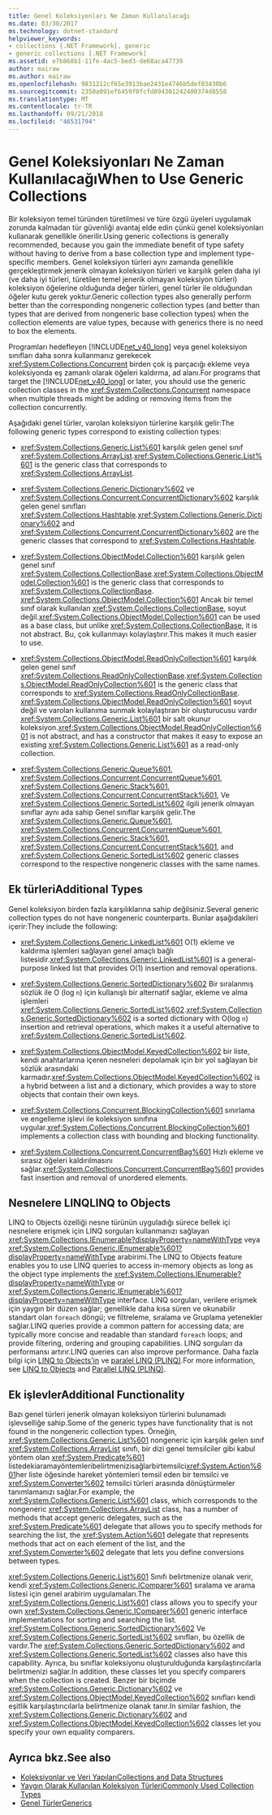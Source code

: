 ```yaml
---
title: Genel Koleksiyonları Ne Zaman Kullanılacağı
ms.date: 03/30/2017
ms.technology: dotnet-standard
helpviewer_keywords:
- collections [.NET Framework], generic
- generic collections [.NET Framework]
ms.assetid: e7b868b1-11fe-4ac5-bed3-de68aca47739
author: mairaw
ms.author: mairaw
ms.openlocfilehash: 9831212cf65e3913bae2431e4746b5def03430b6
ms.sourcegitcommit: 2350a091ef6459f0fcfd894301242400374d8558
ms.translationtype: MT
ms.contentlocale: tr-TR
ms.lasthandoff: 09/21/2018
ms.locfileid: "46531794"
---
```

# <a name="when-to-use-generic-collections"></a><span data-ttu-id="819ff-102">Genel Koleksiyonları Ne Zaman Kullanılacağı</span><span class="sxs-lookup"><span data-stu-id="819ff-102">When to Use Generic Collections</span></span>
<span data-ttu-id="819ff-103">Bir koleksiyon temel türünden türetilmesi ve türe özgü üyeleri uygulamak zorunda kalmadan tür güvenliği avantaj elde edin çünkü genel koleksiyonları kullanarak genellikle önerilir.</span><span class="sxs-lookup"><span data-stu-id="819ff-103">Using generic collections is generally recommended, because you gain the immediate benefit of type safety without having to derive from a base collection type and implement type-specific members.</span></span> <span data-ttu-id="819ff-104">Genel koleksiyon türleri aynı zamanda genellikle gerçekleştirmek jenerik olmayan koleksiyon türleri ve karşılık gelen daha iyi (ve daha iyi türleri, türetilen temel jenerik olmayan koleksiyon türleri) koleksiyon öğelerine olduğunda değer türleri, genel türler ile olduğundan öğeler kutu gerek yoktur.</span><span class="sxs-lookup"><span data-stu-id="819ff-104">Generic collection types also generally perform better than the corresponding nongeneric collection types (and better than types that are derived from nongeneric base collection types) when the collection elements are value types, because with generics there is no need to box the elements.</span></span>  
  
 <span data-ttu-id="819ff-105">Programları hedefleyen [!INCLUDE[net_v40_long](../../../includes/net-v40-long-md.md)] veya genel koleksiyon sınıfları daha sonra kullanmanız gerekecek <xref:System.Collections.Concurrent> birden çok iş parçacığı ekleme veya koleksiyonda eş zamanlı olarak öğeleri kaldırma, ad alanı.</span><span class="sxs-lookup"><span data-stu-id="819ff-105">For programs that target the [!INCLUDE[net_v40_long](../../../includes/net-v40-long-md.md)] or later, you should use the generic collection classes in the <xref:System.Collections.Concurrent> namespace when multiple threads might be adding or removing items from the collection concurrently.</span></span>  
  
 <span data-ttu-id="819ff-106">Aşağıdaki genel türler, varolan koleksiyon türlerine karşılık gelir:</span><span class="sxs-lookup"><span data-stu-id="819ff-106">The following generic types correspond to existing collection types:</span></span>  
  
-   <span data-ttu-id="819ff-107"><xref:System.Collections.Generic.List%601> karşılık gelen genel sınıf <xref:System.Collections.ArrayList>.</span><span class="sxs-lookup"><span data-stu-id="819ff-107"><xref:System.Collections.Generic.List%601> is the generic class that corresponds to <xref:System.Collections.ArrayList>.</span></span>  
  
-   <span data-ttu-id="819ff-108"><xref:System.Collections.Generic.Dictionary%602> ve <xref:System.Collections.Concurrent.ConcurrentDictionary%602> karşılık gelen genel sınıfları <xref:System.Collections.Hashtable>.</span><span class="sxs-lookup"><span data-stu-id="819ff-108"><xref:System.Collections.Generic.Dictionary%602> and <xref:System.Collections.Concurrent.ConcurrentDictionary%602> are the generic classes that correspond to <xref:System.Collections.Hashtable>.</span></span>  
  
-   <span data-ttu-id="819ff-109"><xref:System.Collections.ObjectModel.Collection%601> karşılık gelen genel sınıf <xref:System.Collections.CollectionBase>.</span><span class="sxs-lookup"><span data-stu-id="819ff-109"><xref:System.Collections.ObjectModel.Collection%601> is the generic class that corresponds to <xref:System.Collections.CollectionBase>.</span></span> <span data-ttu-id="819ff-110"><xref:System.Collections.ObjectModel.Collection%601> Ancak bir temel sınıf olarak kullanılan <xref:System.Collections.CollectionBase>, soyut değil.</span><span class="sxs-lookup"><span data-stu-id="819ff-110"><xref:System.Collections.ObjectModel.Collection%601> can be used as a base class, but unlike <xref:System.Collections.CollectionBase>, it is not abstract.</span></span> <span data-ttu-id="819ff-111">Bu, çok kullanmayı kolaylaştırır.</span><span class="sxs-lookup"><span data-stu-id="819ff-111">This makes it much easier to use.</span></span>  
  
-   <span data-ttu-id="819ff-112"><xref:System.Collections.ObjectModel.ReadOnlyCollection%601> karşılık gelen genel sınıf <xref:System.Collections.ReadOnlyCollectionBase>.</span><span class="sxs-lookup"><span data-stu-id="819ff-112"><xref:System.Collections.ObjectModel.ReadOnlyCollection%601> is the generic class that corresponds to <xref:System.Collections.ReadOnlyCollectionBase>.</span></span> <span data-ttu-id="819ff-113"><xref:System.Collections.ObjectModel.ReadOnlyCollection%601> soyut değil ve varolan kullanıma sunmak kolaylaştıran bir oluşturucusu vardır <xref:System.Collections.Generic.List%601> bir salt okunur koleksiyon.</span><span class="sxs-lookup"><span data-stu-id="819ff-113"><xref:System.Collections.ObjectModel.ReadOnlyCollection%601> is not abstract, and has a constructor that makes it easy to expose an existing <xref:System.Collections.Generic.List%601> as a read-only collection.</span></span>  
  
-   <span data-ttu-id="819ff-114"><xref:System.Collections.Generic.Queue%601>, <xref:System.Collections.Concurrent.ConcurrentQueue%601>, <xref:System.Collections.Generic.Stack%601>, <xref:System.Collections.Concurrent.ConcurrentStack%601>, Ve <xref:System.Collections.Generic.SortedList%602> ilgili jenerik olmayan sınıflar aynı ada sahip Genel sınıflar karşılık gelir.</span><span class="sxs-lookup"><span data-stu-id="819ff-114">The <xref:System.Collections.Generic.Queue%601>, <xref:System.Collections.Concurrent.ConcurrentQueue%601>, <xref:System.Collections.Generic.Stack%601>, <xref:System.Collections.Concurrent.ConcurrentStack%601>, and <xref:System.Collections.Generic.SortedList%602> generic classes correspond to the respective nongeneric classes with the same names.</span></span>  
  
## <a name="additional-types"></a><span data-ttu-id="819ff-115">Ek türleri</span><span class="sxs-lookup"><span data-stu-id="819ff-115">Additional Types</span></span>  
 <span data-ttu-id="819ff-116">Genel koleksiyon birden fazla karşılıklarına sahip değilsiniz.</span><span class="sxs-lookup"><span data-stu-id="819ff-116">Several generic collection types do not have nongeneric counterparts.</span></span> <span data-ttu-id="819ff-117">Bunlar aşağıdakileri içerir:</span><span class="sxs-lookup"><span data-stu-id="819ff-117">They include the following:</span></span>  
  
-   <span data-ttu-id="819ff-118"><xref:System.Collections.Generic.LinkedList%601> O(1) ekleme ve kaldırma işlemleri sağlayan genel amaçlı bağlı listesidir.</span><span class="sxs-lookup"><span data-stu-id="819ff-118"><xref:System.Collections.Generic.LinkedList%601> is a general-purpose linked list that provides O(1) insertion and removal operations.</span></span>  
  
-   <span data-ttu-id="819ff-119"><xref:System.Collections.Generic.SortedDictionary%602> Bir sıralanmış sözlük ile O (log `n`) için kullanışlı bir alternatif sağlar, ekleme ve alma işlemleri <xref:System.Collections.Generic.SortedList%602>.</span><span class="sxs-lookup"><span data-stu-id="819ff-119"><xref:System.Collections.Generic.SortedDictionary%602> is a sorted dictionary with O(log `n`) insertion and retrieval operations, which makes it a useful alternative to <xref:System.Collections.Generic.SortedList%602>.</span></span>  
  
-   <span data-ttu-id="819ff-120"><xref:System.Collections.ObjectModel.KeyedCollection%602> bir liste, kendi anahtarlarına içeren nesneleri depolamak için bir yol sağlayan bir sözlük arasındaki karmadır.</span><span class="sxs-lookup"><span data-stu-id="819ff-120"><xref:System.Collections.ObjectModel.KeyedCollection%602> is a hybrid between a list and a dictionary, which provides a way to store objects that contain their own keys.</span></span>  
  
-   <span data-ttu-id="819ff-121"><xref:System.Collections.Concurrent.BlockingCollection%601> sınırlama ve engelleme işlevi ile koleksiyon sınıfına uygular.</span><span class="sxs-lookup"><span data-stu-id="819ff-121"><xref:System.Collections.Concurrent.BlockingCollection%601> implements a collection class with bounding and blocking functionality.</span></span>  
  
-   <span data-ttu-id="819ff-122"><xref:System.Collections.Concurrent.ConcurrentBag%601> Hızlı ekleme ve sırasız öğeleri kaldırılmasını sağlar.</span><span class="sxs-lookup"><span data-stu-id="819ff-122"><xref:System.Collections.Concurrent.ConcurrentBag%601> provides fast insertion and removal of unordered elements.</span></span>  
  
## <a name="linq-to-objects"></a><span data-ttu-id="819ff-123">Nesnelere LINQ</span><span class="sxs-lookup"><span data-stu-id="819ff-123">LINQ to Objects</span></span>  
 <span data-ttu-id="819ff-124">LINQ to Objects özelliği nesne türünün uyguladığı sürece bellek içi nesnelere erişmek için LINQ sorguları kullanmanızı sağlayan <xref:System.Collections.IEnumerable?displayProperty=nameWithType> veya <xref:System.Collections.Generic.IEnumerable%601?displayProperty=nameWithType> arabirimi.</span><span class="sxs-lookup"><span data-stu-id="819ff-124">The LINQ to Objects feature enables you to use LINQ queries to access in-memory objects as long as the object type implements the <xref:System.Collections.IEnumerable?displayProperty=nameWithType> or <xref:System.Collections.Generic.IEnumerable%601?displayProperty=nameWithType> interface.</span></span> <span data-ttu-id="819ff-125">LINQ sorguları, verilere erişmek için yaygın bir düzen sağlar; genellikle daha kısa süren ve okunabilir standart olan `foreach` döngü; ve filtreleme, sıralama ve Gruplama yetenekler sağlar.</span><span class="sxs-lookup"><span data-stu-id="819ff-125">LINQ queries provide a common pattern for accessing data; are typically more concise and readable than standard `foreach` loops; and provide filtering, ordering and grouping capabilities.</span></span> <span data-ttu-id="819ff-126">LINQ sorguları da performansı artırır.</span><span class="sxs-lookup"><span data-stu-id="819ff-126">LINQ queries can also improve performance.</span></span> <span data-ttu-id="819ff-127">Daha fazla bilgi için [LINQ to Objects'in](https://msdn.microsoft.com/library/73cafe73-37cf-46e7-bfa7-97c7eea7ced9) ve [paralel LINQ (PLINQ)](../../../docs/standard/parallel-programming/parallel-linq-plinq.md).</span><span class="sxs-lookup"><span data-stu-id="819ff-127">For more information, see [LINQ to Objects](https://msdn.microsoft.com/library/73cafe73-37cf-46e7-bfa7-97c7eea7ced9) and [Parallel LINQ (PLINQ)](../../../docs/standard/parallel-programming/parallel-linq-plinq.md).</span></span>  
  
## <a name="additional-functionality"></a><span data-ttu-id="819ff-128">Ek işlevler</span><span class="sxs-lookup"><span data-stu-id="819ff-128">Additional Functionality</span></span>  
 <span data-ttu-id="819ff-129">Bazı genel türleri jenerik olmayan koleksiyon türlerini bulunamadı işlevselliğe sahip.</span><span class="sxs-lookup"><span data-stu-id="819ff-129">Some of the generic types have functionality that is not found in the nongeneric collection types.</span></span> <span data-ttu-id="819ff-130">Örneğin, <xref:System.Collections.Generic.List%601> nongeneric için karşılık gelen sınıf <xref:System.Collections.ArrayList> sınıfı, bir dizi genel temsilciler gibi kabul yöntem olan <xref:System.Predicate%601> listedekiaramayöntemleribelirtmenizisağlarbirtemsilci<xref:System.Action%601>her liste öğesinde hareket yöntemleri temsil eden bir temsilci ve <xref:System.Converter%602> temsilci türleri arasında dönüştürmeler tanımlamanızı sağlar.</span><span class="sxs-lookup"><span data-stu-id="819ff-130">For example, the <xref:System.Collections.Generic.List%601> class, which corresponds to the nongeneric <xref:System.Collections.ArrayList> class, has a number of methods that accept generic delegates, such as the <xref:System.Predicate%601> delegate that allows you to specify methods for searching the list, the <xref:System.Action%601> delegate that represents methods that act on each element of the list, and the <xref:System.Converter%602> delegate that lets you define conversions between types.</span></span>  
  
 <span data-ttu-id="819ff-131"><xref:System.Collections.Generic.List%601> Sınıfı belirtmenize olanak verir, kendi <xref:System.Collections.Generic.IComparer%601> sıralama ve arama listesi için genel arabirim uygulamaları.</span><span class="sxs-lookup"><span data-stu-id="819ff-131">The <xref:System.Collections.Generic.List%601> class allows you to specify your own <xref:System.Collections.Generic.IComparer%601> generic interface implementations for sorting and searching the list.</span></span> <span data-ttu-id="819ff-132"><xref:System.Collections.Generic.SortedDictionary%602> Ve <xref:System.Collections.Generic.SortedList%602> sınıfları, bu özellik de vardır.</span><span class="sxs-lookup"><span data-stu-id="819ff-132">The <xref:System.Collections.Generic.SortedDictionary%602> and <xref:System.Collections.Generic.SortedList%602> classes also have this capability.</span></span> <span data-ttu-id="819ff-133">Ayrıca, bu sınıflar koleksiyonu oluşturulduğunda karşılaştırıcılarla belirtmenizi sağlar.</span><span class="sxs-lookup"><span data-stu-id="819ff-133">In addition, these classes let you specify comparers when the collection is created.</span></span> <span data-ttu-id="819ff-134">Benzer bir biçimde <xref:System.Collections.Generic.Dictionary%602> ve <xref:System.Collections.ObjectModel.KeyedCollection%602> sınıfları kendi eşitlik karşılaştırıcılarla belirtmenize olanak tanır.</span><span class="sxs-lookup"><span data-stu-id="819ff-134">In similar fashion, the <xref:System.Collections.Generic.Dictionary%602> and <xref:System.Collections.ObjectModel.KeyedCollection%602> classes let you specify your own equality comparers.</span></span>  
  
## <a name="see-also"></a><span data-ttu-id="819ff-135">Ayrıca bkz.</span><span class="sxs-lookup"><span data-stu-id="819ff-135">See also</span></span>

- [<span data-ttu-id="819ff-136">Koleksiyonlar ve Veri Yapıları</span><span class="sxs-lookup"><span data-stu-id="819ff-136">Collections and Data Structures</span></span>](../../../docs/standard/collections/index.md)  
- [<span data-ttu-id="819ff-137">Yaygın Olarak Kullanılan Koleksiyon Türleri</span><span class="sxs-lookup"><span data-stu-id="819ff-137">Commonly Used Collection Types</span></span>](../../../docs/standard/collections/commonly-used-collection-types.md)  
- [<span data-ttu-id="819ff-138">Genel Türler</span><span class="sxs-lookup"><span data-stu-id="819ff-138">Generics</span></span>](../../../docs/standard/generics/index.md)
